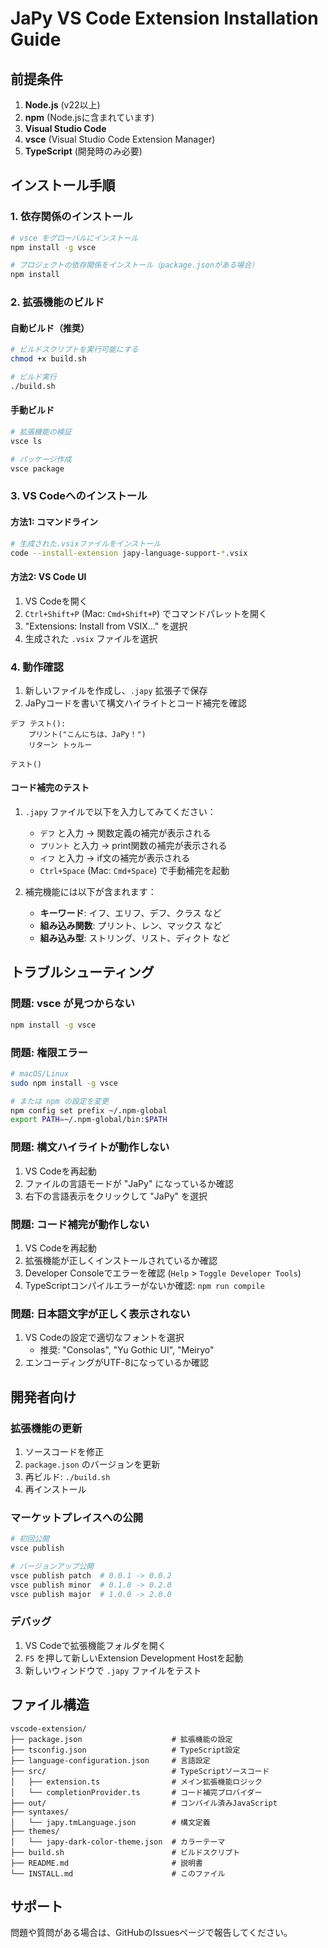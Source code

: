 # JaPy VS Code Extension Installation Guide

## 前提条件

1. **Node.js** (v22以上)
2. **npm** (Node.jsに含まれています)
3. **Visual Studio Code**
4. **vsce** (Visual Studio Code Extension Manager)
5. **TypeScript** (開発時のみ必要)

## インストール手順

### 1. 依存関係のインストール

```bash
# vsce をグローバルにインストール
npm install -g vsce

# プロジェクトの依存関係をインストール（package.jsonがある場合）
npm install
```

### 2. 拡張機能のビルド

#### 自動ビルド（推奨）
```bash
# ビルドスクリプトを実行可能にする
chmod +x build.sh

# ビルド実行
./build.sh
```

#### 手動ビルド
```bash
# 拡張機能の検証
vsce ls

# パッケージ作成
vsce package
```

### 3. VS Codeへのインストール

#### 方法1: コマンドライン
```bash
# 生成された.vsixファイルをインストール
code --install-extension japy-language-support-*.vsix
```

#### 方法2: VS Code UI
1. VS Codeを開く
2. `Ctrl+Shift+P` (Mac: `Cmd+Shift+P`) でコマンドパレットを開く
3. "Extensions: Install from VSIX..." を選択
4. 生成された `.vsix` ファイルを選択

### 4. 動作確認

1. 新しいファイルを作成し、`.japy` 拡張子で保存
2. JaPyコードを書いて構文ハイライトとコード補完を確認

```japy
デフ テスト():
    プリント("こんにちは、JaPy！")
    リターン トゥルー

テスト()
```

#### コード補完のテスト
1. `.japy` ファイルで以下を入力してみてください：
   - `デフ` と入力 → 関数定義の補完が表示される
   - `プリント` と入力 → print関数の補完が表示される
   - `イフ` と入力 → if文の補完が表示される
   - `Ctrl+Space` (Mac: `Cmd+Space`) で手動補完を起動

2. 補完機能には以下が含まれます：
   - **キーワード**: イフ、エリフ、デフ、クラス など
   - **組み込み関数**: プリント、レン、マックス など
   - **組み込み型**: ストリング、リスト、ディクト など

## トラブルシューティング

### 問題: vsce が見つからない
```bash
npm install -g vsce
```

### 問題: 権限エラー
```bash
# macOS/Linux
sudo npm install -g vsce

# または npm の設定を変更
npm config set prefix ~/.npm-global
export PATH=~/.npm-global/bin:$PATH
```

### 問題: 構文ハイライトが動作しない
1. VS Codeを再起動
2. ファイルの言語モードが "JaPy" になっているか確認
3. 右下の言語表示をクリックして "JaPy" を選択

### 問題: コード補完が動作しない
1. VS Codeを再起動
2. 拡張機能が正しくインストールされているか確認
3. Developer Consoleでエラーを確認 (`Help` > `Toggle Developer Tools`)
4. TypeScriptコンパイルエラーがないか確認: `npm run compile`

### 問題: 日本語文字が正しく表示されない
1. VS Codeの設定で適切なフォントを選択
   - 推奨: "Consolas", "Yu Gothic UI", "Meiryo"
2. エンコーディングがUTF-8になっているか確認

## 開発者向け

### 拡張機能の更新
1. ソースコードを修正
2. `package.json` のバージョンを更新
3. 再ビルド: `./build.sh`
4. 再インストール

### マーケットプレイスへの公開
```bash
# 初回公開
vsce publish

# バージョンアップ公開
vsce publish patch  # 0.0.1 -> 0.0.2
vsce publish minor  # 0.1.0 -> 0.2.0
vsce publish major  # 1.0.0 -> 2.0.0
```

### デバッグ
1. VS Codeで拡張機能フォルダを開く
2. `F5` を押して新しいExtension Development Hostを起動
3. 新しいウィンドウで `.japy` ファイルをテスト

## ファイル構造

```
vscode-extension/
├── package.json                    # 拡張機能の設定
├── tsconfig.json                   # TypeScript設定
├── language-configuration.json     # 言語設定
├── src/                            # TypeScriptソースコード
│   ├── extension.ts                # メイン拡張機能ロジック
│   └── completionProvider.ts       # コード補完プロバイダー
├── out/                            # コンパイル済みJavaScript
├── syntaxes/
│   └── japy.tmLanguage.json        # 構文定義
├── themes/
│   └── japy-dark-color-theme.json  # カラーテーマ
├── build.sh                        # ビルドスクリプト
├── README.md                       # 説明書
└── INSTALL.md                      # このファイル
```

## サポート

問題や質問がある場合は、GitHubのIssuesページで報告してください。

